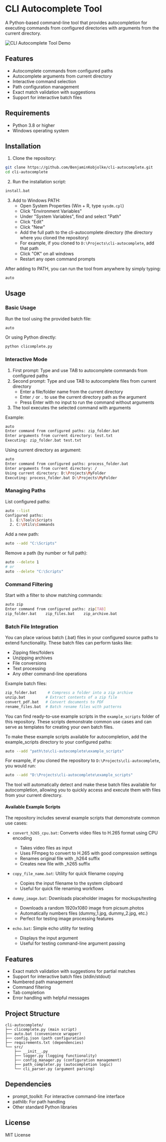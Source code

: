 # CLI Autocomplete Tool

A Python-based command-line tool that provides autocompletion for executing commands from configured directories with arguments from the current directory.

![CLI Autocomplete Tool Demo](media/demo.gif)

## Features

- Autocomplete commands from configured paths
- Autocomplete arguments from current directory
- Interactive command selection
- Path configuration management
- Exact match validation with suggestions
- Support for interactive batch files

## Requirements

- Python 3.8 or higher
- Windows operating system

## Installation

1. Clone the repository:

```bash
git clone https://github.com/BenjaminKobjolke/cli-autocomplete.git
cd cli-autocomplete
```

2. Run the installation script:

```bash
install.bat
```

3. Add to Windows PATH:
   - Open System Properties (Win + R, type `sysdm.cpl`)
   - Click "Environment Variables"
   - Under "System Variables", find and select "Path"
   - Click "Edit"
   - Click "New"
   - Add the full path to the cli-autocomplete directory (the directory where you cloned the repository)
   - For example, if you cloned to `D:\Projects\cli-autocomplete`, add that path
   - Click "OK" on all windows
   - Restart any open command prompts

After adding to PATH, you can run the tool from anywhere by simply typing:

```bash
auto
```

## Usage

### Basic Usage

Run the tool using the provided batch file:

```bash
auto
```

Or using Python directly:

```bash
python clicomplete.py
```

### Interactive Mode

1. First prompt: Type and use TAB to autocomplete commands from configured paths
2. Second prompt: Type and use TAB to autocomplete files from current directory
   - Enter a file/folder name from the current directory
   - Enter `/` or `.` to use the current directory path as the argument
   - Press Enter with no input to run the command without arguments
3. The tool executes the selected command with arguments

Example:

```bash
auto
Enter command from configured paths: zip_folder.bat
Enter arguments from current directory: test.txt
Executing: zip_folder.bat test.txt
```

Using current directory as argument:

```bash
auto
Enter command from configured paths: process_folder.bat
Enter arguments from current directory: /
Using current directory: D:\Projects\MyFolder
Executing: process_folder.bat D:\Projects\MyFolder
```

### Managing Paths

List configured paths:

```bash
auto --list
Configured paths:
  1. E:\Tools\Scripts
  2. C:\Utils\Commands
```

Add a new path:

```bash
auto --add "C:\Scripts"
```

Remove a path (by number or full path):

```bash
auto --delete 1
# or
auto --delete "C:\Scripts"
```

### Command Filtering

Start with a filter to show matching commands:

```bash
auto zip
Enter command from configured paths: zip[TAB]
zip_folder.bat    zip_files.bat    zip_archive.bat
```

### Batch File Integration

You can place various batch (.bat) files in your configured source paths to extend functionality. These batch files can perform tasks like:

- Zipping files/folders
- Unzipping archives
- File conversions
- Text processing
- Any other command-line operations

Example batch files:

```bash
zip_folder.bat     # Compress a folder into a zip archive
unzip.bat         # Extract contents of a zip file
convert_pdf.bat   # Convert documents to PDF
rename_files.bat  # Batch rename files with patterns
```

You can find ready-to-use example scripts in the `example_scripts` folder of this repository. These scripts demonstrate common use cases and can serve as templates for creating your own batch files.

To make these example scripts available for autocompletion, add the example_scripts directory to your configured paths:

```bash
auto --add "path\to\cli-autocomplete\example_scripts"
```

For example, if you cloned the repository to `D:\Projects\cli-autocomplete`, you would run:

```bash
auto --add "D:\Projects\cli-autocomplete\example_scripts"
```

The tool will automatically detect and make these batch files available for autocompletion, allowing you to quickly access and execute them with files from your current directory.

#### Available Example Scripts

The repository includes several example scripts that demonstrate common use cases:

- `convert_h265_cpu.bat`: Converts video files to H.265 format using CPU encoding

  - Takes video files as input
  - Uses FFmpeg to convert to H.265 with good compression settings
  - Renames original file with \_h264 suffix
  - Creates new file with \_h265 suffix

- `copy_file_name.bat`: Utility for quick filename copying

  - Copies the input filename to the system clipboard
  - Useful for quick file renaming workflows

- `dummy_image.bat`: Downloads placeholder images for mockups/testing

  - Downloads a random 1920x1080 image from picsum.photos
  - Automatically numbers files (dummy_1.jpg, dummy_2.jpg, etc.)
  - Perfect for testing image processing features

- `echo.bat`: Simple echo utility for testing
  - Displays the input argument
  - Useful for testing command-line argument passing

## Features

- Exact match validation with suggestions for partial matches
- Support for interactive batch files (stdin/stdout)
- Numbered path management
- Command filtering
- Tab completion
- Error handling with helpful messages

## Project Structure

```
cli-autocomplete/
├── clicomplete.py (main script)
├── auto.bat (convenience wrapper)
├── config.json (path configuration)
├── requirements.txt (dependencies)
└── src/
    ├── __init__.py
    ├── logger.py (logging functionality)
    ├── config_manager.py (configuration management)
    ├── path_completer.py (autocompletion logic)
    └── cli_parser.py (argument parsing)
```

## Dependencies

- prompt_toolkit: For interactive command-line interface
- pathlib: For path handling
- Other standard Python libraries

## License

MIT License
